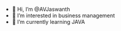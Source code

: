 - 👋 Hi, I’m @AVJaswanth
- 👀 I’m interested in business management
- 🌱 I’m currently learning JAVA

<!---
AVJaswanth/AVJaswanth is a ✨ special ✨ repository because its `README.md` (this file) appears on your GitHub profile.
You can click the Preview link to take a look at your changes.
--->
